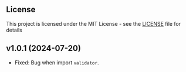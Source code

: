 ## License
This project is licensed under the MIT License - see the [LICENSE](LICENSE) file for details

## v1.0.1 (2024-07-20)
- Fixed: Bug when import `validator`.